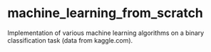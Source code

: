 # machine_learning_from_scratch
Implementation of various machine learning algorithms on a binary classification task (data from kaggle.com).
